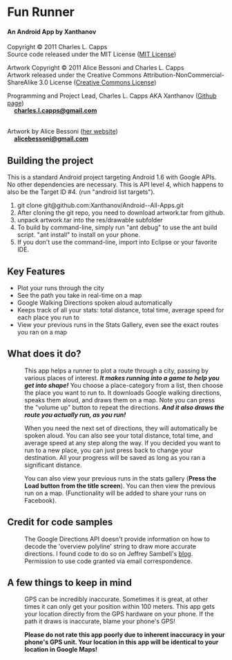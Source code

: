 <h1> Fun Runner </h1>
<h4> An Android App by Xanthanov </h4>

Copyright &copy; 2011 Charles L. Capps <br/>
Source code released under the MIT License (<a href="http://www.opensource.org/licenses/mit-license.php">MIT License</a>)<br/>

Artwork Copyright &copy; 2011 Alice Bessoni and Charles L. Capps <br/>
Artwork released under the Creative Commons Attribution-NonCommercial-ShareAlike 3.0 License (<a href="http://creativecommons.org/licenses/by-nc-sa/3.0/">Creative Commons License</a>)

Programming and Project Lead, Charles L. Capps AKA Xanthanov (<a href="https://www.github.com/Xanthanov">Github page</a>)<br/>
	&nbsp;&nbsp;&nbsp;&nbsp;<b>charles.l.capps@gmail.com</b></br>
</br>

Artwork by Alice Bessoni (<a href="http://www.alicebessoni.com/">her website</a>) <br/>
	&nbsp;&nbsp;&nbsp;&nbsp;<b>alicebessoni@gmail.com</b><br/>

<h2>Building the project</h2>
This is a standard Android project targeting Android 1.6 with Google APIs. No other dependencies are necessary. This 
is API level 4, which happens to also be the Target ID #4. (run "android list targets").  
<ol>
<li>git clone git@github.com:Xanthanov/Android--All-Apps.git</li>
<li>After cloning the git repo, you need to download artwork.tar from github.</li>
<li>unpack artwork.tar into the res/drawable subfolder</li>
<li>To build by command-line, simply run "ant debug" to use the ant build script. "ant install" to install on your phone.</li>
<li>If you don't use the command-line, import into Eclipse or your favorite IDE.</li>  
</ol>

<h2>Key Features</h2>

<ul>
<li>Plot your runs through the city</li>
<li>See the path you take in real-time on a map</li>
<li>Google Walking Directions spoken aloud automatically</li>
<li>Keeps track of all your stats: total distance, total time, average speed for each place you run to</li>
<li>View your previous runs in the Stats Gallery, even see the exact routes you ran on a map</li>

</ul>

<h2>What does it do?</h2>

<p><dd>
	This app helps a runner to plot a route through a city, passing by various places of interest. 
<b><i>It makes running into a game to help you get into shape!</b></i> You choose a place-category from a list, 
then choose the place you want to run to. It downloads Google walking directions, speaks them aloud, and draws them on a map. 
Note you can press the "volume up" button to repeat the directions. <b><i>And it also draws the route you actually run, as you run!</b></i>
</dd></p>

<p><dd>
	When you need the next set of directions, they will automatically be spoken aloud. You can also see your total distance, total time, and average speed 
at any step along the way. If you decided you want to run to a new place, you can just press back to change your destination. All your progress will be saved
as long as you ran a significant distance. 
</dd></p>

<p><dd>
	You can also view your previous runs in the stats gallery (<b>Press the Load button from the title screen</b>). 
You can then view the previous run on a map. (Functionality will be added to share your runs on Facebook). 	
</dd></p>

<h2>Credit for code samples</h2>
<dd>The Google Directions API doesn&apos;t provide information on how to decode the &apos;overview polyline&apos; string to draw more accurate directions. 
I found code to do so on Jeffrey Sambell&apos;s <a href="http://jeffreysambells.com/posts/2010/05/27/decoding-polylines-from-google-maps-direction-api-with-java/">blog</a>.
Permission to use code granted via email correspondence.</dd>

<h2>A few things to keep in mind</h2>

<p><dd>
	GPS can be incredibly inaccurate. Sometimes it is great, at other times it can only get your position within 100 meters. This app
gets your location directly from the GPS hardware on your phone. If the path it draws is inaccurate, blame your phone&apos;s GPS! 

<b>Please do not rate this app poorly due to inherent inaccuracy in your phone&apos;s GPS unit. Your location in this app will be identical 
to your location in Google Maps!</b>
</dd></p>
